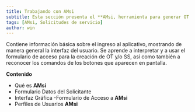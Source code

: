 ```yaml
---
title: Trabajando con AMsi
subtitle: Esta sección presenta el **AMsi, herramienta para generar OT y/o SS en el AM, su colaborador natural.
tags: [AMsi, Solicitudes de servicio]
author: win
---
```


Contiene información básica sobre el ingreso al aplicativo, mostrando de manera general la interfaz del usuario. Se aprende a interpretar y a usar el formulario de acceso para la creación de OT y/o SS, así como también a reconocer los comandos de los botones que aparecen en pantalla.

**Contenido**

-	Qué es **AMsi**  
-	Formulario Datos del Solicitante
-	Interfaz Gráfica -Formulario de Acceso a **AMsi** 
-	Perfiles de Usuarios **AMsi**